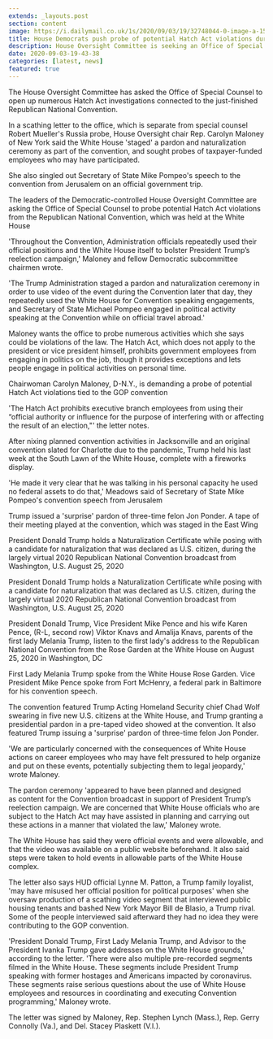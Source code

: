 ```yaml
---
extends: _layouts.post
section: content
image: https://i.dailymail.co.uk/1s/2020/09/03/19/32748044-0-image-a-15_1599158234370.jpg 
title: House Democrats push probe of potential Hatch Act violations during GOP convention 
description: House Oversight Committee is seeking an Office of Special Counsel probe of the use of the White House for the convention and any potential Hatch Act violations. 
date: 2020-09-03-19-43-38 
categories: [latest, news] 
featured: true 
--- 
```

The House Oversight Committee has asked the Office of Special Counsel to open up numerous Hatch Act investigations connected to the just-finished Republican National Convention. 

In a scathing letter to the office, which is separate from special counsel Robert Mueller's Russia probe, House Oversight chair Rep. Carolyn Maloney of New York said the White House 'staged' a pardon and naturalization ceremony as part of the convention, and sought probes of taxpayer-funded employees who may have participated.

She also singled out Secretary of State Mike Pompeo's speech to the convention from Jerusalem on an official government trip. 

The leaders of the Democratic-controlled House Oversight Committee are asking the Office of Special Counsel to probe potential Hatch Act violations from the Republican National Convention, which was held at the White House

'Throughout the Convention, Administration officials repeatedly used their official positions and the White House itself to bolster President Trump’s reelection campaign,' Maloney and fellow Democratic subcommittee chairmen wrote. 

'The Trump Administration staged a pardon and naturalization ceremony in order to use video of the event during the Convention later that day, they repeatedly used the White House for Convention speaking engagements, and Secretary of State Michael Pompeo engaged in political activity speaking at the Convention while on official travel abroad.'

Maloney wants the office to probe numerous activities which she says could be violations of the law. The Hatch Act, which does not apply to the president or vice president himself, prohibits government employees from engaging in politics on the job, though it provides exceptions and lets people engage in political activities on personal time.

Chairwoman Carolyn Maloney, D-N.Y., is demanding a probe of potential Hatch Act violations tied to the GOP convention

 'The Hatch Act prohibits executive branch employees from using their “official authority or influence for the purpose of interfering with or affecting the result of an election,"' the letter notes.

After nixing planned convention activities in Jacksonville and an original convention slated for Charlotte due to the pandemic, Trump held his last week at the South Lawn of the White House, complete with a fireworks display.

'He made it very clear that he was talking in his personal capacity he used no federal assets to do that,' Meadows said of Secretary of State Mike Pompeo's convention speech from Jerusalem

Trump issued a 'surprise' pardon of three-time felon Jon Ponder. A tape of their meeting played at the convention, which was staged in the East Wing

President Donald Trump holds a Naturalization Certificate while posing with a candidate for naturalization that was declared as U.S. citizen, during the largely virtual 2020 Republican National Convention broadcast from Washington, U.S. August 25, 2020

 President Donald Trump holds a Naturalization Certificate while posing with a candidate for naturalization that was declared as U.S. citizen, during the largely virtual 2020 Republican National Convention broadcast from Washington, U.S. August 25, 2020

President Donald Trump, Vice President Mike Pence and his wife Karen Pence, (R-L, second row) Viktor Knavs and Amalija Knavs, parents of the first lady Melania Trump, listen to the first lady's address to the Republican National Convention from the Rose Garden at the White House on August 25, 2020 in Washington, DC

First Lady Melania Trump spoke from the White House Rose Garden. Vice President Mike Pence spoke from Fort McHenry, a federal park in Baltimore for his convention speech.

The convention featured Trump Acting Homeland Security chief Chad Wolf swearing in five new U.S. citizens at the White House, and Trump granting a presidential pardon in a pre-taped video showed at the convention. It also featured Trump issuing a 'surprise' pardon of three-time felon Jon Ponder.

'We are particularly concerned with the consequences of White House actions on career employees who may have felt pressured to help organize and put on these events, potentially subjecting them to legal jeopardy,' wrote Maloney. 

The pardon ceremony 'appeared to have been planned and designed as content for the Convention broadcast in support of President Trump’s reelection campaign. We are concerned that White House officials who are subject to the Hatch Act may have assisted in planning and carrying out these actions in a manner that violated the law,' Maloney wrote. 

The White House has said they were official events and were allowable, and that the video was available on a public website beforehand. It also said steps were taken to hold events in allowable parts of the White House complex.

The letter also says HUD official Lynne M. Patton, a Trump family loyalist, 'may have misused her official position for political purposes' when she oversaw production of a scathing video segment that interviewed public housing tenants and bashed New York Mayor Bill de Blasio, a Trump rival. Some of the people interviewed said afterward they had no idea they were contributing to the GOP convention.

'President Donald Trump, First Lady Melania Trump, and Advisor to the President Ivanka Trump gave addresses on the White House grounds,' according to the letter. 'There were also multiple pre-recorded segments filmed in the White House. These segments include President Trump speaking with former hostages and Americans impacted by coronavirus. These segments raise serious questions about the use of White House employees and resources in coordinating and executing Convention programming,' Maloney wrote. 

The letter was signed by Maloney, Rep. Stephen Lynch (Mass.), Rep. Gerry Connolly (Va.), and Del. Stacey Plaskett (V.I.).  

